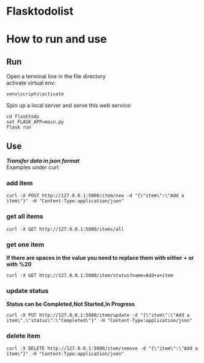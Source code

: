 # Flasktodolist


# How to run and use  
## Run
Open a terminal line in the file directory  
activate virtual env:
```
venv\scripts\activate
```
Spin up a local server and serve this web service:
```
cd flasktodo
set FLASK_APP=main.py
flask run
```
## Use
***Transfer data in json format***  
Examples under curl:  
### add item
```
curl -X POST http://127.0.0.1:5000/item/new -d "{\"item\":\"Add a item\"}" -H "Content-Type:application/json"  
```
### get all items
```
curl -X GET http://127.0.0.1:5000/items/all
```
### get one item
**If there are spaces in the value you need to replace them with either + or with %20**
```
curl -X GET http://127.0.0.1:5000/item/status?name=Add+a+item
```
### update status
**Status can be Completed,Not Started,In Progress**
```
curl -X PUT http://127.0.0.1:5000/item/update -d "{\"item\":\"Add a item\",\"status\":\"Completed\"}" -H "Content-Type:application/json"
```
### delete item
```
curl -X DELETE http://127.0.0.1:5000/item/remove -d "{\"item\":\"Add a item\"}" -H "Content-Type:application/json"
```
